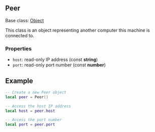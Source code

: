 ## Peer

Base class: [Object](Object.md)

This class is an object representing another computer this machine is connected to.

### Properties

- `host`: read-only IP address (const **string**)
- `port`: read-only port number (const **number**)

## Example

```lua
-- Create a new Peer object
local peer = Peer()

-- Access the host IP address
local host = peer.host

-- Access the port number
local port = peer.port
```